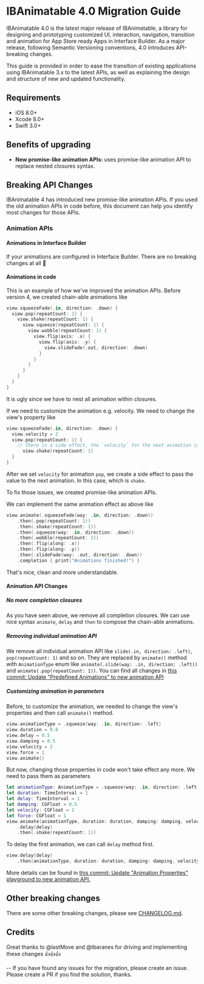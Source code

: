 # IBAnimatable 4.0 Migration Guide

IBAnimatable 4.0 is the latest major release of IBAnimatable, a library for designing and prototyping customized UI, interaction, navigation, transition and animation for App Store ready Apps in Interface Builder. As a major release, following Semantic Versioning conventions, 4.0 introduces API-breaking changes.

This guide is provided in order to ease the transition of existing applications using IBAnimatable 3.x to the latest APIs, as well as explaining the design and structure of new and updated functionality.

## Requirements

- iOS 8.0+
- Xcode 8.0+
- Swift 3.0+

## Benefits of upgrading
- **New promise-like animation APIs:** uses promise-like animation API to replace nested closures syntax.

## Breaking API Changes
IBAnimatable 4 has introduced new promise-like animation APIs. If you used the old animation APIs in code before, this document can help you identify most changes for those APIs.

### Animation APIs
#### Animations in Interface Builder
If your animations are configured in Interface Builder. There are no breaking changes at all 🎉 

#### Animations in code

This is an example of how we've improved the animation APIs. Before version 4, we created chain-able animations like

```swift
view.squeezeFade(.in, direction: .down) {
  view.pop(repeatCount: 1) {
    view.shake(repeatCount: 1) {
      view.squeeze(repeatCount: 1) {
        view.wobble(repeatCount: 1) {
          view.flip(axis: .x) {
            view.flip(axis: .y) {
              view.slideFade(.out, direction: .down)
            }
          }
        }
      }
    }
  }
}
```

It is ugly since we have to nest all animation within closures.

If we need to customize the animation e.g. velocity. We need to change the view's property like 

```swift
view.squeezeFade(.in, direction: .down) {
  view.velocity = 2
  view.pop(repeatCount: 1) {
    // There is a side effect, the `velocity` for the next animation is also `2`
  	  view.shake(repeatCount: 1)
  }
}
```
After we set `velocity` for animation `pop`, we create a side effect to pass the value to the next animation. In this case, which is `shake`.

To fix those issues, we created promise-like animation APIs.

We can implement the same animation effect as above like

```swift
view.animate(.squeezeFade(way: .in, direction: .down))
    .then(.pop(repeatCount: 1))
    .then(.shake(repeatCount: 1))
    .then(.squeeze(way: .in, direction: .down))
    .then(.wobble(repeatCount: 1))
    .then(.flip(along: .x))
    .then(.flip(along: .y))
    .then(.slideFade(way: .out, direction: .down))
    .completion { print("Animations finished!") }
```

That's nice, clean and more understandable.

#### Animation API Changes
##### No more completion closures
As you have seen above, we remove all completion closures. We can use nice syntax `animate`, `delay` and `then` to compose the chain-able animations.

##### Removing individual animation API
We remove all individual animation API like `slide(.in, direction: .left)`, `pop(repeatCount: 1)` and so on. They are replaced by `animate()` method with `AnimationType` enum like `animate(.slide(way: .in, direction: .left))` and `animate(.pop(repeatCount: 1))`. You can find all changes in [this commit: Update "Predefined Animations" to new animation API](https://github.com/IBAnimatable/IBAnimatable/commit/17e1f9c6c77fea56ac2a47d0fb48fba6c5da972d)

##### Customizing animation in parameters
Before, to customize the animation, we needed to change the view's properties and then call `animate()` method.

```swift
view.animationType = .squeeze(way: .in, direction: .left)
view.duration = 0.8
view.delay = 0.5
view.damping = 0.5
view.velocity = 2
view.force = 1
view.animate()
``` 

But now, changing those properties in code won't take effect any more. We need to pass them as parameters

```swift
let animationType: AnimationType = .squeeze(way: .in, direction: .left)
let duration: TimeInterval = 1
let delay: TimeInterval = 1
let damping: CGFloat = 0.5
let velocity: CGFloat = 2
let force: CGFloat = 1
view.animate(animationType, duration: duration, damping: damping, velocity: velocity, force: force)
    .delay(delay)
    .then(.shake(repeatCount: 1))
```

To delay the first animation, we can call `delay` method first.

```swift
view.delay(delay)
    .then(animationType, duration: duration, damping: damping, velocity: velocity, force: force)
```

More details can be found in [this commit: Update "Animation Properties" playground to new animation API.](https://github.com/IBAnimatable/IBAnimatable/commit/d0e05864962617a121600c66b8fad9baed77dbf5)

## Other breaking changes
There are some other breaking changes, please see [CHANGELOG.md](../CHANGELOG.md).

## Credits
Great thanks to @lastMove and @tbaranes for driving and implementing these changes 👍👍👍

--
If you have found any issues for the migration, please create an issue. Please create a PR if you find the solution, thanks.



